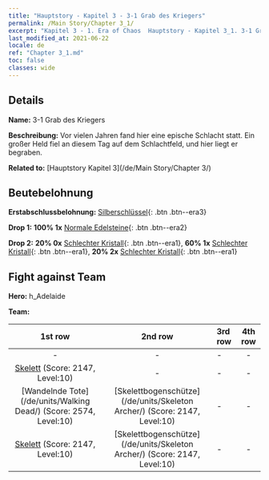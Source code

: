 ```yaml
---
title: "Hauptstory - Kapitel 3 - 3-1 Grab des Kriegers"
permalink: /Main Story/Chapter 3_1/
excerpt: "Kapitel 3 - 1. Era of Chaos  Hauptstory - Kapitel 3_1. 3-1 Grab des Kriegers"
last_modified_at: 2021-06-22
locale: de
ref: "Chapter 3_1.md"
toc: false
classes: wide
---
```


## Details

 **Name:** 3-1 Grab des Kriegers

 **Beschreibung:** Vor vielen Jahren fand hier eine epische Schlacht statt. Ein großer Held fiel an diesem Tag auf dem Schlachtfeld, und hier liegt er begraben.

 **Related to:** [Hauptstory Kapitel 3](/de/Main Story/Chapter 3/)

## Beutebelohnung

 **Erstabschlussbelohnung:** [Silberschlüssel](/ItemsDE/con_693/){: .btn .btn--era3}

 **Drop 1:** **100% 1x** [Normale Edelsteine](/ItemsDE/mat_10/){: .btn .btn--era2}

 **Drop 2:** **20% 0x** [Schlechter Kristall](/ItemsDE/mat_5/){: .btn .btn--era1}, **60% 1x** [Schlechter Kristall](/ItemsDE/mat_5/){: .btn .btn--era1}, **20% 2x** [Schlechter Kristall](/ItemsDE/mat_5/){: .btn .btn--era1}


## Fight against Team
 **Hero:** h_Adelaide

 **Team:**


  | 1st row | 2nd row | 3rd row | 4th row |
  |:----:|:----:|:----|:----:|
  | - | - | - | - |
  | [Skelett](/de/units/Skeleton/) (Score: 2147, Level:10)  | - | - | - |
  | [Wandelnde Tote](/de/units/Walking Dead/) (Score: 2574, Level:10)  | [Skelettbogenschütze](/de/units/Skeleton Archer/) (Score: 2147, Level:10)  | - | - |
  | [Skelett](/de/units/Skeleton/) (Score: 2147, Level:10)  | [Skelettbogenschütze](/de/units/Skeleton Archer/) (Score: 2147, Level:10)  | - | - |


